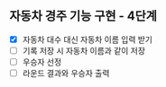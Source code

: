 ## 자동차 경주 기능 구현 - 4단계

- [X] 자동차 대수 대신 자동차 이름 입력 받기
- [ ] 기록 저장 시 자동차 이름과 같이 저장
- [ ] 우승자 선정
- [ ] 라운드 결과와 우승자 출력